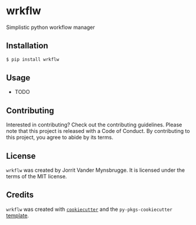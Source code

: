 # wrkflw

Simplistic python workflow manager

## Installation

```bash
$ pip install wrkflw
```

## Usage

- TODO

## Contributing

Interested in contributing? Check out the contributing guidelines. Please note that this project is released with a Code of Conduct. By contributing to this project, you agree to abide by its terms.

## License

`wrkflw` was created by Jorrit Vander Mynsbrugge. It is licensed under the terms of the MIT license.

## Credits

`wrkflw` was created with [`cookiecutter`](https://cookiecutter.readthedocs.io/en/latest/) and the `py-pkgs-cookiecutter` [template](https://github.com/py-pkgs/py-pkgs-cookiecutter).
